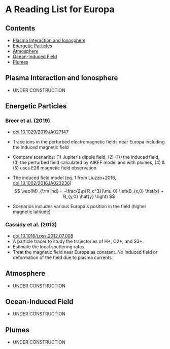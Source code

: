 # A Reading List for Europa
<!--
### et al. ()
- [doi:]()
-->

## Contents
- [Plasma Interaction and Ionosphere](#plasma-interaction-and-ionosphere)
- [Energetic Particles](#energetic-particles)
- [Atmosphere](#atmosphere)
- [Ocean-Induced Field](#ocean-induced-field)
- [Plumes](#plumes)

## Plasma Interaction and Ionosphere
- UNDER CONSTRUCTION

## Energetic Particles

### Breer et al. (2019)
- [doi:10.1029/2019JA027147](https://doi.org/10.1029/2019JA027147)
- Trace ions in the perturbed electromagnetic fields near Europa including the induced magnetic field
- Compare scenarios: (1) Jupiter's dipole field, (2) (1)+the induced field, (3) the perturbed field calculated by AIKEF model and with plumes, (4) & (5) uses E26 magnetic field observation
- The induced field model (eq. 1 from Liuzzo+2016, [doi:10.1002/2016JA023236](https://doi.org/10.1002/2016JA023236))
$$
\vec{M}_{\rm ind} = -\frac{2\pi R_c^3}{\mu_0} \left(B_{x,0} \hat{x} + B_{y,0} \hat{y} \right)
$$

- Scenarios includes various Europa's position in the field (higher magnetic latitude)


### Cassidy et al. (2013)
- [doi:10.1016/j.pss.2012.07.008](https://doi.org/10.1016/j.pss.2012.07.008)
- A particle tracer to study the trajectories of H+, O2+, and S3+.
- Estimate the local sputtering rates
- Treat the magnetic field near Europa as constant. No induced field or deformation of the field due to plasma currents

## Atmosphere
- UNDER CONSTRUCTION

## Ocean-Induced Field
- UNDER CONSTRUCTION

## Plumes
- UNDER CONSTRUCTION